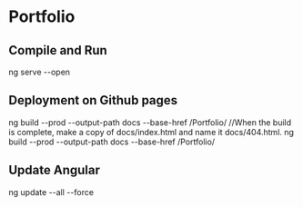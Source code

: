 # Portfolio

## Compile and Run
ng serve --open

## Deployment on Github pages
ng build --prod --output-path docs --base-href /Portfolio/
//When the build is complete, make a copy of docs/index.html and name it docs/404.html.
ng build --prod --output-path docs --base-href &#x2f;Portfolio/

## Update Angular
ng update --all --force


